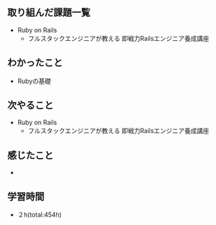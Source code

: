 
## 取り組んだ課題一覧
- Ruby on Rails
  - フルスタックエンジニアが教える 即戦力Railsエンジニア養成講座

## わかったこと
- Rubyの基礎
 
## 次やること
- Ruby on Rails
  - フルスタックエンジニアが教える 即戦力Railsエンジニア養成講座

## 感じたこと
- 

## 学習時間
- ２h(total:454h)
